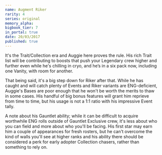 ```yaml
---
name: Augment Riker
rarity: 4
series: original
memory_alpha:
bigbook_tier: 7
in_portal: true
date: 20/03/2017
published: true
---
```


It's the Trait/Collection era and Auggie here proves the rule. His rich Trait list will be contributing to boosts that push your Legendary crew higher and further even while he's chilling in cryo, and he’s in a six pack now, including one Vanity, with room for another.

That being said, it's a big step down for Riker after that. While he has caught and will catch plenty of Events and Riker variants are ENG-deficient, Auggie's Bases are poor enough that he won't be worth the merits to thaw in some cases. His handful of big bonus features will grant him reprieve from time to time, but his usage is not a 1:1 ratio with his impressive Event tally. 

A note about his Gauntlet ability; while it can be difficult to acquire worthwhile ENG rolls outside of Gauntlet Exclusive crew, it's less about who you can field and more about who you'll be facing. His first star may earn him a couple of appearances for fresh rosters, but he can't overcome the kind of walls you'll see at higher ranks and his ability there should be considered a perk for early adopter Collection chasers, rather than something to rely on.
